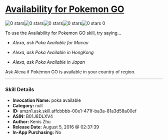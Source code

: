 # [Availability for Pokemon GO](http://alexa.amazon.com/#skills/amzn1.ask.skill.affcbbbb-00e1-471f-ba3a-81a3d58a00ef)
![0 stars](../../images/ic_star_border_black_18dp_1x.png)![0 stars](../../images/ic_star_border_black_18dp_1x.png)![0 stars](../../images/ic_star_border_black_18dp_1x.png)![0 stars](../../images/ic_star_border_black_18dp_1x.png)![0 stars](../../images/ic_star_border_black_18dp_1x.png) 0

To use the Availability for Pokemon GO skill, try saying...

* *Alexa, ask Poka Available for Macau*

* *Alexa, ask Poka Available in HongKong*

* *Alexa, ask Poka Available in Japan*

Ask Alexa if Pokémon GO is available in your country of region.

***

### Skill Details

* **Invocation Name:** poka available
* **Category:** null
* **ID:** amzn1.ask.skill.affcbbbb-00e1-471f-ba3a-81a3d58a00ef
* **ASIN:** B01J8DLXV4
* **Author:** Kenis Zhu
* **Release Date:** August 5, 2016 @ 02:37:39
* **In-App Purchasing:** No
